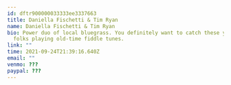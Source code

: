 ```yaml
---
id: dftr900000033333ee3337663
title: Daniella Fischetti & Tim Ryan
name: Daniella Fischetti & Tim Ryan
bio: Power duo of local bluegrass. You definitely want to catch these young
  folks playing old-time fiddle tunes.
link: ""
time: 2021-09-24T21:39:16.640Z
email: ""
venmo: ???
paypal: ???
---
```


